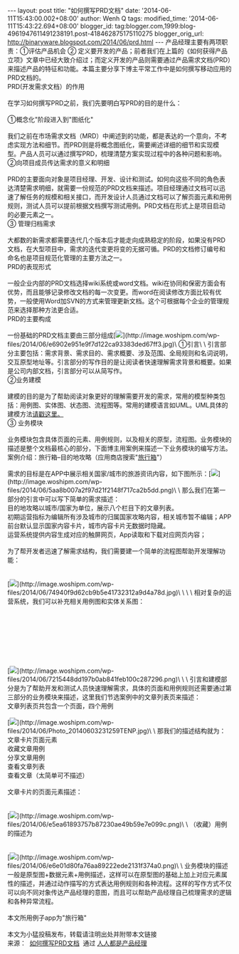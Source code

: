 --- layout: post title: "如何撰写PRD文档" date:
'2014-06-11T15:43:00.002+08:00' author: Wenh Q tags: modified\_time:
'2014-06-11T15:43:22.694+08:00' blogger\_id:
tag:blogger.com,1999:blog-4961947611491238191.post-418462875175110275
blogger\_orig\_url: http://binaryware.blogspot.com/2014/06/prd.html ---
产品经理主要有两项职责：①评估产品机会 ②
定义要开发的产品；前者我们在上篇的《如何获得产品立项》文章中已经大致介绍过；而定义开发的产品则需要通过产品需求文档(PRD）来描述产品的特征和功能。本篇主要分享下博主平常工作中是如何撰写移动应用的PRD文档的。\
PRD(开发需求文档）的作用\
\
在学习如何撰写PRD之前，我们先要明白写PRD的目的是什么：\
\
①概念化"阶段进入到"图纸化"\
\
我们之前在市场需求文档（MRD）中阐述到的功能，都是表达的一个意向，不考虑实现方法和细节。而PRD则是将概念图纸化，需要阐述详细的细节和实现模型。产品人员可以通过撰写PRD，梳理清楚方案实现过程中的各种问题和影响。\
②向项目成员传达需求的意义和明细\
\
PRD的主要面向对象是项目经理、开发、设计和测试。如何向这些不同的角色表达清楚需求明细，就需要一份规范的PRD文档来描述。项目经理通过文档可以迅速了解任务的规模和相关接口，而开发设计人员通过文档可以了解页面元素和用例规则，测试人员可以提前根据文档撰写测试用例。PRD文档在形式上是项目启动的必要元素之一。\
③ 管理归档需求\
\
大都数的新需求都需要迭代几个版本后才能走向成熟稳定的阶段，如果没有PRD文档，在大型项目中，需求的迭代变更将变的无据可循。PRD的文档修订编号和命名也是项目规范化管理的主要方法之一。\
PRD的表现形式\
\
一般企业内部的PRD文档选择wiki系统或word文档。wiki在协同和保密方面会有优势，而且能够记录修改文档的每一次变更。而word在阅读修改方面比较有优势，一般使用Word加SVN的方式来管理更新文档。这个可根据每个企业的管理规范来选择那种方法更合适。\
PRD的主要构成\
\
一份基础的PRD文档主要由三部分组成[![](https://images-blogger-opensocial.googleusercontent.com/gadgets/proxy?url=http%3A%2F%2Fimage.woshipm.com%2Fwp-files%2F2014%2F06%2Fe6902e951e9f7d122ca93383ded67ff3.jpg&container=blogger&gadget=a&rewriteMime=image%2F*)](http://image.woshipm.com/wp-files/2014/06/e6902e951e9f7d122ca93383ded67ff3.jpg)\
①引言\
\
引言部分主要包括：需求背景、需求目的、需求概要、涉及范围、全局规则和名词说明，交互原型地址等。引言部分的写作目的是让阅读者快速理解需求背景和概要。如果是公司内部文档，引言部分可以从简写作。\
②业务建模\
\
建模的目的是为了帮助阅读对象更好的理解需要开发的需求，常用的模型种类包括：用例图、实体图、状态图、流程图等。常用的建模语言如UML。UML具体的建模方法[请戳这里。](http://www.uml.org.cn/oobject/OObject.asp#9)\
③ 业务模块\
\
业务模块包含具体页面的元素、用例规则，以及相关的原型，流程图。业务模块的描述是整个文档最核心的部分，下面博主用案例来描述一下业务模块的编写方法。\
案例介绍：旅行箱–目的地攻略（应用商店搜索"[旅行箱](http://m.xyz.cn/special/suitcase_ua.html)"）\
\
需求的目标是在APP中展示相关国家/城市的旅游资讯内容，如下图所示：[![](https://images-blogger-opensocial.googleusercontent.com/gadgets/proxy?url=http%3A%2F%2Fimage.woshipm.com%2Fwp-files%2F2014%2F06%2F5aa8b007a2f97d21f2148f717ca2b5dd.png&container=blogger&gadget=a&rewriteMime=image%2F*)](http://image.woshipm.com/wp-files/2014/06/5aa8b007a2f97d21f2148f717ca2b5dd.png)\
\
那么我们在第一部分的引言中可以写下简单的需求描述：\
目的地攻略以城市/国家为单位，展示八个栏目下的文章列表。\
初期运营指标为编辑所有涉及城市的归属国家攻略内容，相关城市暂不编辑；APP前台默认显示国家内容卡片，城市内容卡片无数据时隐藏。\
运营系统提供内容生成对应的触屏网页，App读取和下载对应网页内容；\
\
为了帮开发者迅速了解需求结构，我们需要建一个简单的流程图帮助开发理解功能：\
\
\
[![](https://images-blogger-opensocial.googleusercontent.com/gadgets/proxy?url=http%3A%2F%2Fimage.woshipm.com%2Fwp-files%2F2014%2F06%2F74940f9d62cb9b5e41732312a9d4a78d.jpg&container=blogger&gadget=a&rewriteMime=image%2F*)](http://image.woshipm.com/wp-files/2014/06/74940f9d62cb9b5e41732312a9d4a78d.jpg)\
\
\
\
相对复杂的运营系统，我们可以补充相关用例图和实体关系图：\
\
\
\
\
\
\
\
\
[![](https://images-blogger-opensocial.googleusercontent.com/gadgets/proxy?url=http%3A%2F%2Fimage.woshipm.com%2Fwp-files%2F2014%2F06%2F7215448dd197b0ab841feb100c287296.png&container=blogger&gadget=a&rewriteMime=image%2F*)](http://image.woshipm.com/wp-files/2014/06/7215448dd197b0ab841feb100c287296.png)\
\
\
引言和建模部分是为了帮助开发和测试人员快速理解需求，具体的页面和用例规则还需要通过第三部分的业务模块来描述，这里我们节选案例中的文章列表页来描述：\
文章列表页共包含一个页面，四个用例\
\
[![](https://images-blogger-opensocial.googleusercontent.com/gadgets/proxy?url=http%3A%2F%2Fimage.woshipm.com%2Fwp-files%2F2014%2F06%2FPhoto_20140603231259TENP.jpg&container=blogger&gadget=a&rewriteMime=image%2F*)](http://image.woshipm.com/wp-files/2014/06/Photo_20140603231259TENP.jpg)\
\
那我们的描述结构就为：\
文章卡片页面元素\
收藏文章用例\
分享文章用例\
查看文章列表\
查看文章（太简单可不描述）\
\
文章卡片的页面元素描述：\
\
\
[![](https://images-blogger-opensocial.googleusercontent.com/gadgets/proxy?url=http%3A%2F%2Fimage.woshipm.com%2Fwp-files%2F2014%2F06%2Fe5ea61893757b87230ae49b59e7e099c.png&container=blogger&gadget=a&rewriteMime=image%2F*)](http://image.woshipm.com/wp-files/2014/06/e5ea61893757b87230ae49b59e7e099c.png)\
\
（收藏）用例的描述为\
\
\
[![](https://images-blogger-opensocial.googleusercontent.com/gadgets/proxy?url=http%3A%2F%2Fimage.woshipm.com%2Fwp-files%2F2014%2F06%2Fe6e01d80fa76aa89222ede2131f374a0.png&container=blogger&gadget=a&rewriteMime=image%2F*)](http://image.woshipm.com/wp-files/2014/06/e6e01d80fa76aa89222ede2131f374a0.png)\
\
业务模块的描述一般是原型图+数据元素+用例描述，这样可以在原型图的基础上加上对应元素属性的描述，并通过动作描写的方式表达用例规则和各种流程。这样的写作方式不仅可以向不同对象传达产品经理的意图，而且可以帮助产品经理自己梳理需求的逻辑和各种异常流程。\
\
本文所用例子app为"旅行箱"\
\
本文为小猛投稿发布，转载请注明出处并附带本文链接
\
来源：
 [如何撰写PRD文档](http://www.woshipm.com/pmd/88731.html)  通过 [人人都是产品经理](http://www.woshipm.com/)

